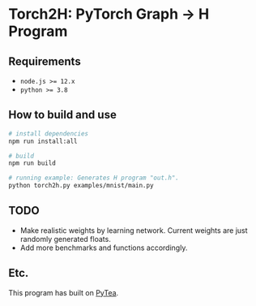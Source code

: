 # Torch2H: PyTorch Graph -> H Program
## Requirements

- `node.js >= 12.x`
- `python >= 3.8`

## How to build and use

```bash
# install dependencies
npm run install:all

# build
npm run build

# running example: Generates H program "out.h".
python torch2h.py examples/mnist/main.py
```

## TODO

* Make realistic weights by learning network. Current weights are just randomly generated floats.
* Add more benchmarks and functions accordingly.

## Etc.

This program has built on [PyTea](https://github.com/ropas/pytea).
